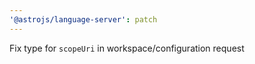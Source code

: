 ```yaml
---
'@astrojs/language-server': patch
---
```


Fix type for `scopeUri` in workspace/configuration request
